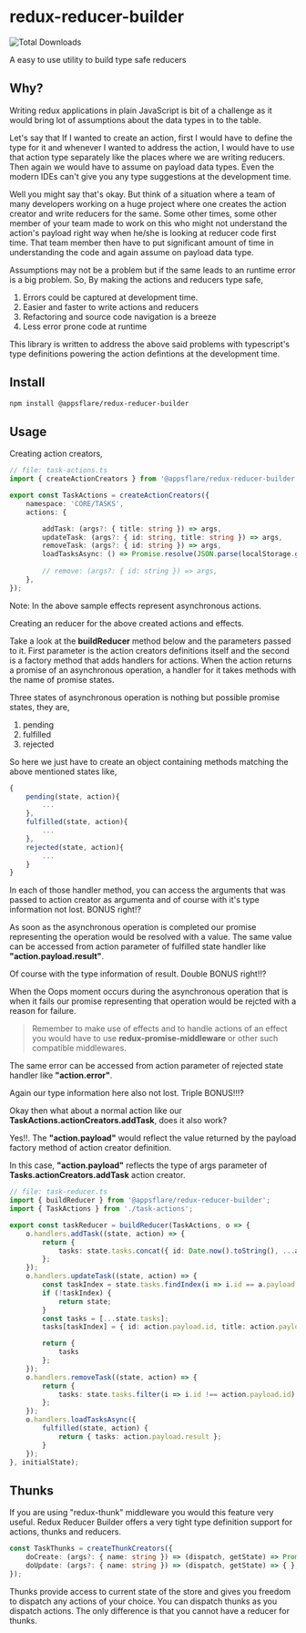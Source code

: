 # redux-reducer-builder
![Total Downloads](https://img.shields.io/npm/dt/@appsflare/redux-reducer-builder.svg)

A easy to use utility to build type safe reducers


## Why?

Writing redux applications in plain JavaScript is bit of a challenge as it would bring lot of assumptions about the data types in to the table.

Let's say that If I wanted to create an action, first I would have to define the type for it and whenever I wanted to address the action, I would have to use that action type separately like the places where we are writing reducers.
Then again we would have to assume on payload data types. Even the modern IDEs can't give you any type suggestions at the development time.

Well you might say that's okay. But think of a situation where a team of many developers working on a huge project where one creates the action creator and write reducers for the same. Some other times, some other member of your team made to work on this who might not understand the action's payload right way when he/she is looking at reducer code first time. That team member then have to put significant amount of time in understanding the code and again assume on payload data type.

Assumptions may not be a problem but if the same leads to an runtime error is a big problem.
So, By making the actions and reducers type safe,

1. Errors could be captured at development time.
2. Easier and faster to write actions and reducers
3. Refactoring and source code navigation is a breeze
4. Less error prone code at runtime

This library is written to address the above said problems with typescript's type definitions powering the action defintions at the development time. 

## Install

```sh
npm install @appsflare/redux-reducer-builder
```
## Usage 
Creating action creators, 
~~~ts
// file: task-actions.ts
import { createActionCreators } from '@appsflare/redux-reducer-builder';

export const TaskActions = createActionCreators({
    namespace: 'CORE/TASKS',
    actions: {

        addTask: (args?: { title: string }) => args,
        updateTask: (args?: { id: string, title: string }) => args,
        removeTask: (args?: { id: string }) => args,
        loadTasksAsync: () => Promise.resolve(JSON.parse(localStorage.getItem('tasks') || '[]') as Array<{ id: string; title: string; }>)
        
        // remove: (args?: { id: string }) => args,
    },
});
~~~

Note: In the above sample effects represent asynchronous actions.


Creating an reducer for the above created actions and effects.

Take a look at the **buildReducer** method below and the parameters passed to it.
First parameter is the action creators definitions itself and the second is a factory method that adds handlers for actions. When the action returns a promise of an asynchronous operation, a handler for it takes methods with the name of promise states. 

Three states of asynchronous operation is nothing but possible promise states, they are,

1. pending
2. fulfilled
3. rejected 

So here we just have to create an object containing methods matching the above mentioned states like,

~~~ts
{
    pending(state, action){
        ...
    },
    fulfilled(state, action){
        ...
    },
    rejected(state, action){
        ...
    }
}
~~~

In each of those handler method, you can access the arguments that was passed to action creator as argumenta and of course with it's type information not lost. BONUS right!?

As soon as the asynchronous operation is completed our promise representing the operation would be resolved with a value. The same value can be accessed from action parameter of fulfilled state handler like **"action.payload.result"**.

Of course with the type information of result. Double BONUS right!!?

When the Oops moment occurs during the asynchronous operation that is when it fails our promise representing that operation would be rejcted with a reason for failure.

> Remember to make use of effects and to handle actions of an effect you would have to use **redux-promise-middleware** or other such compatible middlewares.

The same error can be accessed from action parameter of rejected state handler like **"action.error"**.

Again our type information here also not lost. Triple BONUS!!!?

Okay then what about a normal action like our **TaskActions.actionCreators.addTask**, does it also work?

Yes!!. The **"action.payload"** would reflect the value returned by the payload factory method of action creator definition.

In this case, **"action.payload"** reflects the type of args parameter of **Tasks.actionCreators.addTask** action creator.

~~~ts
// file: task-reducer.ts
import { buildReducer } from '@appsflare/redux-reducer-builder';
import { TaskActions } from './task-actions';

export const taskReducer = buildReducer(TaskActions, o => {
    o.handlers.addTask((state, action) => {
        return {
            tasks: state.tasks.concat({ id: Date.now().toString(), ...action.payload })
        };
    });
    o.handlers.updateTask((state, action) => {
        const taskIndex = state.tasks.findIndex(i => i.id == a.payload.id);
        if (!taskIndex) {
            return state;
        }
        const tasks = [...state.tasks];
        tasks[taskIndex] = { id: action.payload.id, title: action.payload.title }

        return {
            tasks
        };
    });
    o.handlers.removeTask((state, action) => {
        return {
            tasks: state.tasks.filter(i => i.id !== action.payload.id)
        };
    });
    o.handlers.loadTasksAsync({
        fulfilled(state, action) {
            return { tasks: action.payload.result };
        }
    });
}, initialState);
~~~

## Thunks

If you are using "redux-thunk" middleware you would this feature very useful. Redux Reducer Builder offers a very tight type definition support for actions, thunks and reducers.

```ts
const TaskThunks = createThunkCreators({
    doCreate: (args?: { name: string }) => (dispatch, getState) => Promise.resolve(args!),
    doUpdate: (args?: { name: string }) => (dispatch, getState) => { },
});
```

Thunks provide access to current state of the store and gives you freedom to dispatch any actions of your choice. You can dispatch thunks as you dispatch actions. The only difference is that you cannot have a reducer for thunks.